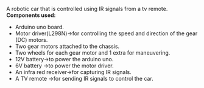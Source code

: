 A robotic car that is controlled using IR signals from a tv remote.<br>
**Components used:**<br>
* Arduino uno board.<br>
* Motor driver(L298N)->for controlling the speed and direction of the gear (DC) motors.<br> 
* Two gear motors attached to the chassis.<br>
* Two wheels for each gear motor and 1 extra for maneuvering.<br> 
* 12V battery->to power the arduino uno.<br>
* 6V battery ->to power the motor driver.<br>
* An infra red receiver->for capturing IR signals.<br> 
* A TV remote ->for sending IR signals to control the car.
